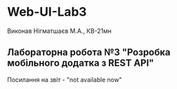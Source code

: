 # Web-UI-Lab3
Виконав Нігматшаєв М.А., КВ-21мн
## Лабораторна робота №3 "Розробка мобільного додатка з REST API"
Посилання на звіт - "not available now"
